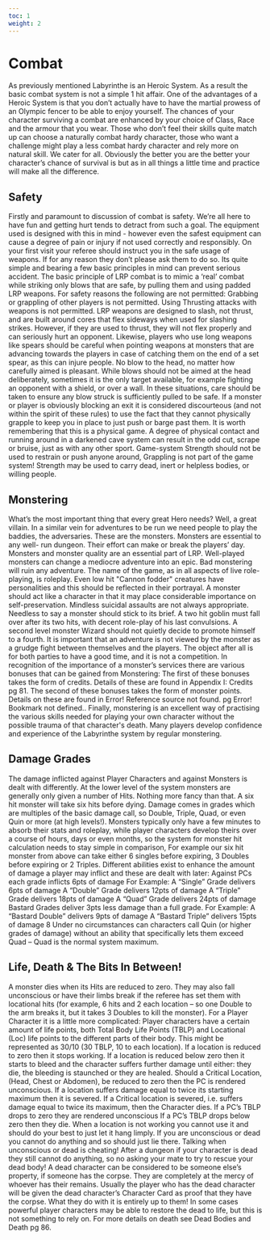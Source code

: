 ```yaml
---
toc: 1
weight: 2
---
```


# Combat
As previously mentioned Labyrinthe is an Heroic System. As a result the basic combat system is not a simple 1 hit affair.
One of the advantages of a Heroic System is that you don’t actually have to have the martial prowess of an Olympic
fencer to be able to enjoy yourself. The chances of your character surviving a combat are enhanced by your choice of
Class, Race and the armour that you wear. Those who don’t feel their skills quite match up can choose a naturally
combat hardy character, those who want a challenge might play a less combat hardy character and rely more on natural
skill. We cater for all. Obviously the better you are the better your character’s chance of survival is but as in all things a
little time and practice will make all the difference.
## Safety
Firstly and paramount to discussion of combat is safety. We’re all here to have fun and getting hurt tends to detract from
such a goal. The equipment used is designed with this in mind - however even the safest equipment can cause a degree
of pain or injury if not used correctly and responsibly. On your first visit your referee should instruct you in the safe usage
of weapons. If for any reason they don’t please ask them to do so. Its quite simple and bearing a few basic principles in
mind can prevent serious accident. The basic principle of LRP combat is to mimic a ‘real’ combat while striking only
blows that are safe, by pulling them and using padded LRP weapons.
For safety reasons the following are not permitted:
Grabbing or grappling of other players is not permitted.
Using Thrusting attacks with weapons is not permitted.
LRP weapons are designed to slash, not thrust, and are built around cores that flex sideways when used for slashing
strikes. However, if they are used to thrust, they will not flex properly and can seriously hurt an opponent. Likewise,
players who use long weapons like spears should be careful when pointing weapons at monsters that are advancing
towards the players in case of catching them on the end of a set spear, as this can injure people.
No blow to the head, no matter how carefully aimed is pleasant. While blows should not be aimed at the head
deliberately, sometimes it is the only target available, for example fighting an opponent with a shield, or over a wall. In
these situations, care should be taken to ensure any blow struck is sufficiently pulled to be safe.
If a monster or player is obviously blocking an exit it is considered discourteous (and not within the spirit of these rules) to
use the fact that they cannot physically grapple to keep you in place to just push or barge past them.
It is worth remembering that this is a physical game. A degree of physical contact and running around in a darkened
cave system can result in the odd cut, scrape or bruise, just as with any other sport.
Game-system Strength should not be used to restrain or push anyone around, Grappling is not part of the game system!
Strength may be used to carry dead, inert or helpless bodies, or willing people.
## Monstering
What’s the most important thing that every great Hero needs? Well, a great villain. In a similar vein for adventures to be
run we need people to play the baddies, the adversaries. These are the monsters. Monsters are essential to any well-
run dungeon. Their effort can make or break the players’ day. Monsters and monster quality are an essential part of
LRP. Well-played monsters can change a mediocre adventure into an epic. Bad monstering will ruin any adventure.
The name of the game, as in all aspects of live role-playing, is roleplay. Even low hit "Cannon fodder" creatures have
personalities and this should be reflected in their portrayal. A monster should act like a character in that it may place
considerable importance on self-preservation. Mindless suicidal assaults are not always appropriate. Needless to say a
monster should stick to its brief. A two hit goblin must fall over after its two hits, with decent role-play of his last
convulsions. A second level monster Wizard should not quietly decide to promote himself to a fourth.
It is important that an adventure is not viewed by the monster as a grudge fight between themselves and the players.
The object after all is for both parties to have a good time, and it is not a competition. In recognition of the importance of
a monster’s services there are various bonuses that can be gained from Monstering:
The first of these bonuses takes the form of credits. Details of these are found in Appendix I: Credits pg 81. The
second of these bonuses takes the form of monster points. Details on these are found in Error! Reference source not
found. pg Error! Bookmark not defined..
Finally, monstering is an excellent way of practising the various skills needed for playing your own character without the
possible trauma of that character's death. Many players develop confidence and experience of the Labyrinthe system by
regular monstering.
## Damage Grades
The damage inflicted against Player Characters and against Monsters is dealt with differently. At the lower level of the
system monsters are generally only given a number of Hits. Nothing more fancy than that. A six hit monster will take six
hits before dying. Damage comes in grades which are multiples of the basic damage call, so Double, Triple, Quad, or
even Quin or more (at high levels!). Monsters typically only have a few minutes to absorb their stats and roleplay, while
player characters develop theirs over a course of hours, days or even months, so the system for monster hit calculation
needs to stay simple in comparison,
For example our six hit monster from above can take either 6 singles before expiring, 3 Doubles before expiring or 2
Triples. Different abilities exist to enhance the amount of damage a player may inflict and these are dealt with later:
Against PCs each grade inflicts 6pts of damage
For Example:
A “Single” Grade delivers 6pts of damage
A “Double” Grade delivers 12pts of damage
A “Triple” Grade delivers 18pts of damage
A “Quad” Grade delivers 24pts of damage
Bastard Grades deliver 3pts less damage than a full grade.
For Example:
A “Bastard Double” delivers 9pts of damage
A “Bastard Triple” delivers 15pts of damage
8
Under no circumstances can characters call Quin (or higher grades of damage) without an ability that specifically lets
them exceed Quad – Quad is the normal system maximum.
## Life, Death & The Bits In Between!
A monster dies when its Hits are reduced to zero. They may also fall unconscious or have their limbs break if the referee
has set them with locational hits (for example, 6 hits and 2 each location – so one Double to the arm breaks it, but it
takes 3 Doubles to kill the monster). For a Player Character it is a little more complicated:
Player characters have a certain amount of life points, both Total Body Life Points (TBLP) and Locational (Loc) life
points to the different parts of their body. This might be represented as 30/10 (30 TBLP, 10 to each location).
If a location is reduced to zero then it stops working.
If a location is reduced below zero then it starts to bleed and the character suffers further damage until either: they die,
the bleeding is staunched or they are healed.
Should a Critical Location, (Head, Chest or Abdomen), be reduced to zero then the PC is rendered unconscious.
If a location suffers damage equal to twice its starting maximum then it is severed.
If a Critical location is severed, i.e. suffers damage equal to twice its maximum, then the Character dies.
If a PC’s TBLP drops to zero they are rendered unconscious
If a PC’s TBLP drops below zero then they die.
When a location is not working you cannot use it and should do your best to just let it hang limply. If you are
unconscious or dead you cannot do anything and so should just lie there. Talking when unconscious or dead is
cheating!
After a dungeon if your character is dead they still cannot do anything, so no asking your mate to try to rescue your dead
body! A dead character can be considered to be someone else’s property, if someone has the corpse. They are
completely at the mercy of whoever has their remains. Usually the player who has the dead character will be given the
dead character’s Character Card as proof that they have the corpse. What they do with it is entirely up to them! In some
cases powerful player characters may be able to restore the dead to life, but this is not something to rely on. For more
details on death see Dead Bodies and Death pg 86.